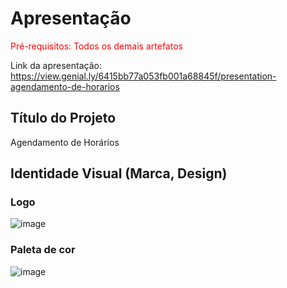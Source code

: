 # Apresentação

<span style="color:red">Pré-requisitos: Todos os demais artefatos</span>

Link da apresentação: https://view.genial.ly/6415bb77a053fb001a68845f/presentation-agendamento-de-horarios

## Título do Projeto

Agendamento de Horários

## Identidade Visual (Marca, Design)
### Logo
![image](https://github.com/ICEI-PUC-Minas-PMV-ADS/pmv-ads-2023-1-e2-proj-int-t6-agendamento-de-horarios/assets/113395332/48d5acd7-549b-4c8b-a6d8-c1cb0a2db058)

### Paleta de cor
![image](https://github.com/ICEI-PUC-Minas-PMV-ADS/pmv-ads-2023-1-e2-proj-int-t6-agendamento-de-horarios/assets/113395332/27334b23-2a00-44af-87b9-77ca2c0995e7)
